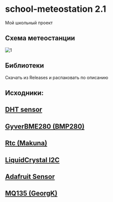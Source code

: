 # school-meteostation 2.1
Мой школьный проект
## Схема метеостанции
![1](https://sun9-27.userapi.com/impg/v0J1T3LP2Rc-E3q1Bjb6y1xiEfwxs1Fhq3Td5g/rRwR5QkErLM.jpg?size=1280x787&quality=96&sign=699090439b6d4988d2d22f31fd9a2b62&type=album)

## Библиотеки
Скачать из Releases и распаковать по описанию

## Исходники:

## [DHT sensor](https://github.com/adafruit/DHT-sensor-library)

## [GyverBME280 (BMP280)](https://github.com/GyverLibs/GyverBME280)

## [Rtc (Makuna)](https://github.com/Makuna/Rtc)

## [LiquidCrystal I2C](https://github.com/johnrickman/LiquidCrystal_I2C)

## [Adafruit Sensor](https://github.com/adafruit/Adafruit_Sensor)

## [MQ135 (GeorgK)](https://github.com/GeorgK/MQ135)
